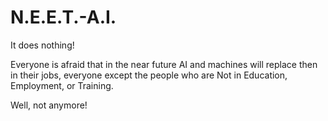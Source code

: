 # N.E.E.T.-A.I.
It does nothing!


Everyone is afraid that in the near future AI and machines will replace then in their jobs, everyone except the people who are Not in Education, Employment, or Training.

Well, not anymore!
